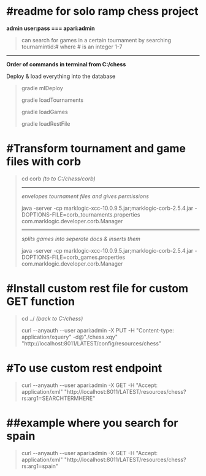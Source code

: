 #readme for solo ramp chess project
=========
**admin user:pass === apari:admin**

>can search for games in a certain tournament by searching tournamintid:#
>where # is an integer 1-7

----------
**Order of commands in terminal from C:/chess**

Deploy & load everything into the database
>gradle mlDeploy
>
>gradle loadTournaments
>
>gradle loadGames
>
>gradle loadRestFile


#Transform tournament and game files with corb
=========
>cd corb *(to to C:/chess/corb)*
>
>----------
>*envelopes tournament files and gives permissions*
>
>java -server -cp marklogic-xcc-10.0.9.5.jar;marklogic-corb-2.5.4.jar -DOPTIONS-FILE=corb_tournaments.properties com.marklogic.developer.corb.Manager
>
>
>----------
>*splits games into seperate docs & inserts them*
>
>java -server -cp marklogic-xcc-10.0.9.5.jar;marklogic-corb-2.5.4.jar -DOPTIONS-FILE=corb_games.properties com.marklogic.developer.corb.Manager
>

#Install custom rest file for custom GET function
=========
>cd ../ *(back to C:/chess)*
>
>curl --anyauth --user apari:admin -X PUT -H "Content-type: application/xquery" -d@"./chess.xqy" "http://localhost:8011/LATEST/config/resources/chess"



#To use custom rest endpoint
=========
>curl --anyauth --user apari:admin -X GET -H "Accept: application/xml" "http://localhost:8011/LATEST/resources/chess?rs:arg1=SEARCHTERMHERE"

##example where you search for spain
=========
>curl --anyauth --user apari:admin -X GET -H "Accept: application/xml" "http://localhost:8011/LATEST/resources/chess?rs:arg1=spain"
